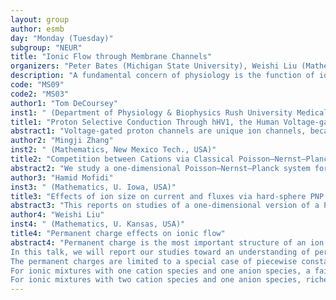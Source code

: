 ```yaml
---
layout: group
author: esmb
day: "Monday (Tuesday)"
subgroup: "NEUR"
title: "Ionic Flow through Membrane Channels"
organizers: "Peter Bates (Michigan State University), Weishi Liu (Mathematics, U. Kansas, USA), Mingji Zhang (Mathematics, New Mexico Tech., USA)"
description: "A fundamental concern of physiology is the function of ion channels, these being essential to most cellular processes. Ion channels are cylindrical proteins with hollow cores that provide a controllable path for electro-diffusion of ions through membranes. Thus, they establish communication among cells and the external environment and affect the cell membrane potential. This way, ion channels control a wide range of biological functions. The study of ion channels consists of two related major topics: The structures of the different ion channels and the ionic flow properties within those channels. This session will focus on the latter. With the structure of an open channel given, there are many important aspects to its electro-diffusion properties. Beyond general electro-diffusion phenomena for electrolytic solutions in bulk or near charged walls, the study of ionic flows through channels should take into consideration boundary conditions in the concentration of ion species, the effective sizes and valences of the different ions, and the structure of the channel, including the distribution of permanent charge. One would like to gain an understanding of selectivity and the values of reversal potentials for the separate flows of the ionic species in a given channel. This session will explore those issues."
code: "MS09"
code2: "MS03"
author1: "Tom DeCoursey"
inst1: " (Department of Physiology & Biophysics Rush University Medical Center, USA)"
title1: "Proton Selective Conduction Through hHV1, the Human Voltage-gated Proton Channel"
abstract1: "Voltage-gated proton channels are unique ion channels, because the molecule is a free-standing voltage-sensing domain with an intrinsic proton conduction pathway. An exquisite proton selectivity mechanism excludes all other ions. How proton channels achieve this selectivity will be discussed. An essential element is an aspartic acid residue located within a narrow region at the center of the membrane. The aspartate is likely hydrogen-bonded to one of the three arginine residues. An approaching hydronium ion breaks the hydrogen bonds to allow proton conduction. When the channel is closed, a hydrophobic region prevents proton leakage through the pore."
author2: "Mingji Zhang"
inst2: " (Mathematics, New Mexico Tech., USA)"
title2: "Competition between Cations via Classical Poisson–Nernst–Planck Models with Small Permanent Charges"
abstract2: "We study a one-dimensional Poisson–Nernst–Planck system for ionic flow through a membrane channel. Nonzero but small permanent charge, the major structural quantity of an ion channel, is included in the model. Two cations with the same valences and one anion are included in the model, which provides more rich and complicated correlations or interactions between ions. The cross-section area of the channel is included in the system, providing important information on the geometry of the three-dimensional channel, which is critical for our analysis. Geometric singular perturbation analysis is employed to establish the existence and local uniqueness of solutions to the system for small permanent charges. Treating the permanent charge as a small parameter, through regular perturbation analysis, we are able to derive approximations of the individual fluxes explicitly, and this allows us to study the competition between two cations, which is related to the selectivity phenomena of ion channels. Numerical simulations are performed to provide a more intuitive illustration of our analytical results, and they are consistent."
author3: "Hamid Mofidi"
inst3: " (Mathematics, U. Iowa, USA)"
title3: "Effects of ion size on current and fluxes via hard-sphere PNP models"
abstract3: "This reports on studies of a one-dimensional version of a Poisson-Nernst-Planck-type system with a local hard-sphere potential model for ionic flow through a membrane channel with fixed boundary ion concentrations (charges) and electric potentials. The research is directed to set up a simple structure defined by permanent charges with two mobile ion species. A local hard-sphere potential that depends pointwise on ion concentrations is incorporated in the model to evaluate ion-size influences on the ionic flow. The model problem is treated as a boundary value problem of a singularly perturbed differential system, and the analysis is based on the geometric singular perturbation theory. We examine ion size effects on the flow rate of matter through a cross-section by treating the ion sizes as small parameters."
author4: "Weishi Liu"
inst4: " (Mathematics, U. Kansas, USA)"
title4: "Permanent charge effects on ionic flow"
abstract4: "Permanent charge is the most important structure of an ion channel.  
In this talk, we will report our studies toward an understanding of permanent charges on ionic flow via a quasi-one-dimensional Poisson-Nernst-Planck (PNP) model.   
The permanent charges are limited to a special case of piecewise constant with one non-zero portion.
For ionic mixtures with one cation species and one anion species, a fairly rich behavior of permanent charge effects is revealed from rigorous analyses based on a geometric framework for PNP and from numerical simulations guided by the analytical results.  
For ionic mixtures with two cation species and one anion species, richer behavior is expected and our preliminary analytical results identify a number of these, including some not-so-intuitive ones."
---
```

